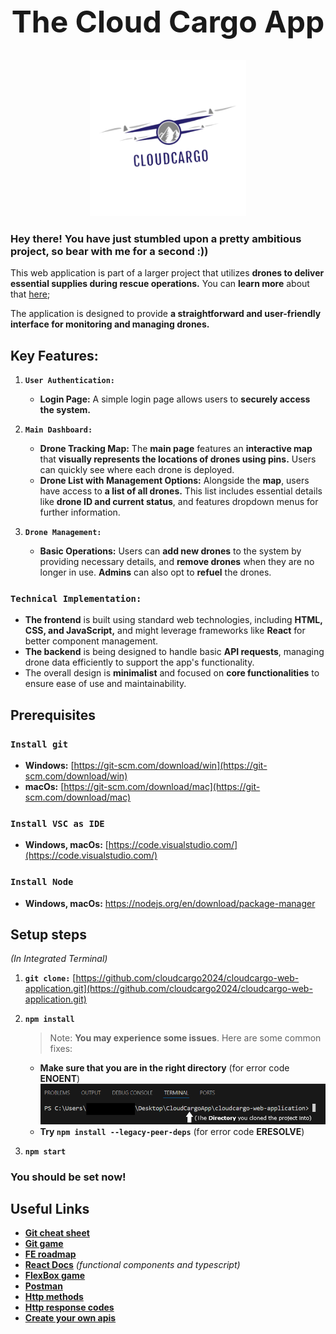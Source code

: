 <h1 align="center" style="font-size: 48px;">The Cloud Cargo App</h1>
<p align="center">
  <img src="src/assets/LogoCC.png" width="250"/>
</p>

### **Hey there! You have just stumbled upon a pretty ambitious project, so bear with me for a second :))**

This web application is part of a larger project that utilizes **drones to deliver essential supplies during rescue operations.** You can **learn more** about that [here](https://www.instagram.com/p/C9ksqlWsc1P/?igsh=MTBkemp3Nmc3dWJrZQ==);  

The application is designed to provide **a straightforward and user-friendly interface for monitoring and managing drones.**

## Key Features:

1.  **`User Authentication:`**
    
    -   **Login Page:** A simple login page allows users to **securely access the system.**
2.  **`Main Dashboard:`**
    
    -   **Drone Tracking Map:** The **main page** features an **interactive map** that **visually represents the locations of drones using pins.** Users can quickly see where each drone is deployed.
    -   **Drone List with Management Options:** Alongside the **map**, users have access to **a list of all drones.** This list includes essential details like **drone ID and current status**, and features dropdown menus for further information.
3.  **`Drone Management:`**
    
    -   **Basic Operations:** Users can **add new drones** to the system by providing necessary details, and **remove drones** when they are no longer in use. **Admins** can also opt to **refuel** the drones.

### `Technical Implementation:`

-   **The frontend** is built using standard web technologies, including **HTML, CSS, and JavaScript,** and might leverage frameworks like **React** for better component management.
- **The backend** is being designed to handle basic **API requests**, managing drone data efficiently to support the app's functionality.
-  The overall design is **minimalist** and focused on **core functionalities** to ensure ease of use and maintainability.

## Prerequisites

### `Install git`

 - **Windows:**  [https://git-scm.com/download/win](https://git-scm.com/download/win)
 - **macOs:** [https://git-scm.com/download/mac](https://git-scm.com/download/mac)

    
### `Install VSC as IDE`
 - **Windows, macOs:** [https://code.visualstudio.com/](https://code.visualstudio.com/)
    
### `Install Node`
- **Windows, macOs:** https://nodejs.org/en/download/package-manager

## Setup steps
*(In Integrated Terminal)*
1.  **`git clone:`** [https://github.com/cloudcargo2024/cloudcargo-web-application.git](https://github.com/cloudcargo2024/cloudcargo-web-application.git)
    
2.  **`npm install`**
	> Note: **You may experience some issues**. Here are some common fixes:
	- **Make sure that you are in the right directory** (for error code **ENOENT**)
	![ ](assets/Step1.png)
	- **Try `npm install --legacy-peer-deps`** (for error code **ERESOLVE**)
     
3.   **`npm start`**

### You should be set now!

## Useful Links 
- [**Git cheat sheet**](https://www.atlassian.com/git/tutorials/atlassian-git-cheatsheet) 
- [**Git game**](https://learngitbranching.js.org/)
- [**FE roadmap**](https://roadmap.sh/frontend)
- [**React Docs**](https://react.dev/learn) *(functional components and typescript)*
- [**FlexBox game**](https://flexboxfroggy.com)
- [**Postman**](https://www.postman.com/)
- [**Http methods**](https://www.w3schools.com/tags/ref_httpmethods.asp)
- [**Http response codes**](https://developer.mozilla.org/en-US/docs/Web/HTTP/Status)
- [**Create your own apis**](https://beeceptor.com/docs/sample-api-for-testing/)
